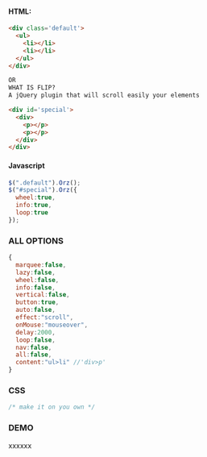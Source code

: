 

#### HTML:
``` html
<div class='default'>
  <ul>
    <li></li>
    <li></li>
  </ul>
</div>

OR
WHAT IS FLIP?
A jQuery plugin that will scroll easily your elements

<div id='special'>
  <div>
    <p></p>
    <p></p>
  </div>
</div>
```
#### Javascript
``` javascript
$(".default").Orz();
$("#special").Orz({
  wheel:true,
  info:true,
  loop:true
});
```
### ALL OPTIONS
``` javascript
{
  marquee:false,
  lazy:false,
  wheel:false,
  info:false,
  vertical:false,
  button:true,
  auto:false,
  effect:"scroll",
  onMouse:"mouseover",
  delay:2000,
  loop:false,
  nav:false,
  all:false,
  content:"ul>li" //'div>p'
}
```
### CSS
```css
/* make it on you own */
```

### DEMO
xxxxxx



